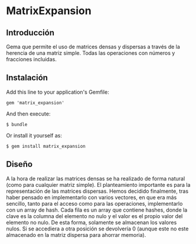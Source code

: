 # MatrixExpansion

## Introducción
    
Gema que permite el uso de matrices densas y dispersas a través de la herencia de una matriz simple. Todas las operaciones con números y fracciones incluidas.

## Instalación

Add this line to your application's Gemfile:

    gem 'matrix_expansion'

And then execute:

    $ bundle

Or install it yourself as:

    $ gem install matrix_expansion

## Diseño

A la hora de realizar las matrices densas se ha realizado de forma natural (como para cualquier matriz simple). El planteamiento importante es para la representación de las matrices dispersas. Hemos decidido finalmente, tras haber pensado en implementarlo con varios vectores, en que era más sencillo, tanto para el acceso como para las operaciones, implementarlo con un array de hash. Cada fila es un array que contiene hashes, donde la clave es la columna del elemento no nulo y el valor es el propio valor del elemento no nulo. De esta  forma, solamente se almacenan los valores nulos. Si se accediera a otra posición se devolvería 0 (aunque este no este almacenado en la matriz dispersa para ahorrar memoria).
